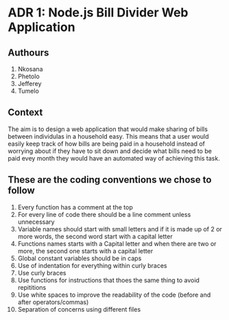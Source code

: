 # ADR 1: Node.js Bill Divider Web Application
## Authours
1. Nkosana
2. Phetolo
3. Jefferey
4. Tumelo
## Context
The aim is to design a web application that would make sharing of bills between individulas in a household easy. This means that 
a user would easily keep track of how bills are being paid in a household instead of worrying about if they have to sit down
and decide what bills need to be paid evey month they would have an automated way of achieving this task.
## These are the coding conventions we chose to follow
1. Every function has a comment at the top
2. For every line of code there should be a line comment unless unnecessary
3. Variable names should start with small letters and if it is made up of 2 or more words, the second word start with a capital letter
4. Functions names starts with a Capital letter and when there are two or more, the second one starts with a capital letter
5. Global constant variables should be in caps
6. Use of indentation for everything within curly braces
7. Use curly braces
8. Use functions for instructions that thoes the same thing to avoid repititions
9. Use white spaces to improve the readability of the code (before and after operators/commas)
12. Separation of concerns using different files
